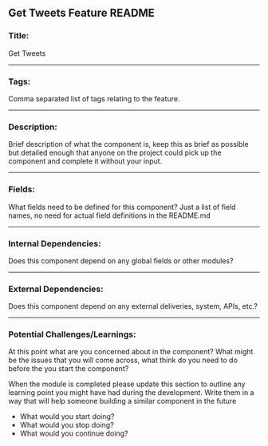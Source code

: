 ## Get Tweets Feature README

### Title:

Get Tweets

---

### Tags: 

Comma separated list of tags relating to the feature.

---

### Description: 

Brief description of what the component is, keep this as brief as possible but detailed enough that anyone on the project could pick up the component and complete it without your input.

---

### Fields:

What fields need to be defined for this component? Just a list of field names, no need for actual field definitions in the README.md

---

### Internal Dependencies:

Does this component depend on any global fields or other modules?

---

### External Dependencies:

Does this component depend on any external deliveries, system, APIs, etc.?

---

### Potential Challenges/Learnings:

At this point what are you concerned about in the component? What might be the issues that you will come across, what think do you need to do before the you start the component?

When the module is completed please update this section to outline any learning point you might have had during the development. Write them in a way that will help someone building a similar component in the future 

* What would you start doing?
* What would you stop doing?
* What would you continue doing?
